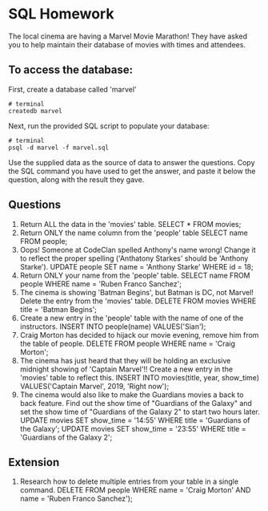 # SQL Homework

The local cinema are having a Marvel Movie Marathon! They have asked you to help maintain their database of movies with times and attendees.

## To access the database:

First, create a database called 'marvel'

```
# terminal
createdb marvel
```

Next, run the provided SQL script to populate your database:

```
# terminal
psql -d marvel -f marvel.sql
```

Use the supplied data as the source of data to answer the questions. Copy the SQL command you have used to get the answer, and paste it below the question, along with the result they gave.

## Questions

1.  Return ALL the data in the 'movies' table.
  SELECT * FROM movies;
2.  Return ONLY the name column from the 'people' table
  SELECT name FROM people;
3.  Oops! Someone at CodeClan spelled Anthony's name wrong! Change it to reflect the proper spelling ('Anthatony Starkes' should be 'Anthony Starke').
  UPDATE people SET name = 'Anthony Starke' WHERE id = 18;
4.  Return ONLY your name from the 'people' table.
  SELECT name FROM people WHERE name = 'Ruben Franco Sanchez';
5.  The cinema is showing 'Batman Begins', but Batman is DC, not Marvel! Delete the entry from the 'movies' table.
  DELETE FROM movies WHERE title = 'Batman Begins';
6.  Create a new entry in the 'people' table with the name of one of the instructors.
  INSERT INTO people(name) VALUES('Sian');
7.  Craig Morton has decided to hijack our movie evening, remove him from the table of people.
  DELETE FROM people WHERE name = 'Craig Morton';
8.  The cinema has just heard that they will be holding an exclusive midnight showing of 'Captain Marvel'!! Create a new entry in the 'movies' table to reflect this.
  INSERT INTO movies(title, year, show_time) VALUES('Captain Marvel', 2019, 'Right now');
9.  The cinema would also like to make the Guardians movies a back to back feature. Find out the show time of "Guardians of the Galaxy" and set the show time of "Guardians of the Galaxy 2" to start two hours later.
  UPDATE movies SET show_time = '14:55' WHERE title = 'Guardians of the Galaxy';
  UPDATE movies SET show_time = '23:55' WHERE title = 'Guardians of the Galaxy 2';

## Extension

1.  Research how to delete multiple entries from your table in a single command.
  DELETE FROM people WHERE name = 'Craig Morton' AND name = 'Ruben Franco Sanchez');
